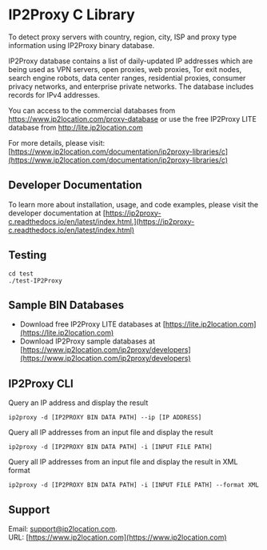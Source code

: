 # IP2Proxy C Library

To detect proxy servers with country, region, city, ISP and proxy type information using IP2Proxy binary database.

IP2Proxy database contains a list of daily-updated IP addresses which are being used as VPN servers, open proxies, web proxies, Tor exit nodes, search engine robots, data center ranges, residential proxies, consumer privacy networks, and enterprise private networks. The database includes records for IPv4 addresses.

You can access to the commercial databases from https://www.ip2location.com/proxy-database or use the free IP2Proxy LITE database from http://lite.ip2location.com

For more details, please visit:
[https://www.ip2location.com/documentation/ip2proxy-libraries/c](https://www.ip2location.com/documentation/ip2proxy-libraries/c)



## Developer Documentation

To learn more about installation, usage, and code examples, please visit the developer documentation at [https://ip2proxy-c.readthedocs.io/en/latest/index.html.](https://ip2proxy-c.readthedocs.io/en/latest/index.html)



## Testing

    cd test
    ./test-IP2Proxy



## Sample BIN Databases

* Download free IP2Proxy LITE databases at [https://lite.ip2location.com](https://lite.ip2location.com)  
* Download IP2Proxy sample databases at [https://www.ip2location.com/ip2proxy/developers](https://www.ip2location.com/ip2proxy/developers)



## IP2Proxy CLI

Query an IP address and display the result

```
ip2proxy -d [IP2PROXY BIN DATA PATH] --ip [IP ADDRESS]
```

Query all IP addresses from an input file and display the result

```
ip2proxy -d [IP2PROXY BIN DATA PATH] -i [INPUT FILE PATH]
```

Query all IP addresses from an input file and display the result in XML format

```
ip2proxy -d [IP2PROXY BIN DATA PATH] -i [INPUT FILE PATH] --format XML
```



## Support

Email: support@ip2location.com.  
URL: [https://www.ip2location.com](https://www.ip2location.com)
